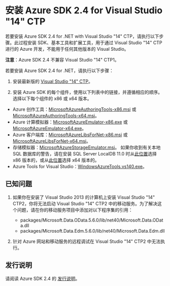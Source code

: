 <properties urlDisplayName="Visual Studio 14 CTP" pageTitle="安装 Azure SDK 2.4 for Visual Studio 14 CTP2" metaKeywords="Visual Studio, Azure SDK" description="安装 Azure SDK 2.4 和 Visual Studio 14 CTP2" metaCanonical="" services="" documentationCenter="" title="Installing Azure SDK 2.4 for Visual Studio 14 CTP" authors="ghogen" solutions="" manager="douge" editor="" />
<tags ms.service=""
    ms.date=""
    wacn.date="04/11/2015"
    />

# 安装 Azure SDK 2.4 for Visual Studio "14" CTP

若要安装 Azure SDK 2.4 for .NET with Visual Studio "14" CTP，请执行以下步骤。此过程安装 SDK、基本工具和扩展工具，用于通过 Visual Studio "14" CTP 进行的 Azure 开发，不能用于任何其他版本的 Visual Studio。

**注意**：Azure SDK 2.4 不兼容 Visual Studio "14" CTP1。

若要安装 Azure SDK 2.4 for .NET，请执行以下步骤：

1. 安装最新版的 [Visual Studio "14" CTP](http://www.visualstudio.com/zh-cn/downloads/visual-studio-2015-downloads-vs)。

2. 安装 Azure SDK 的每个组件，使用以下列表中的链接，并遵循相应的顺序。选择以下每个组件的 x86 或 x64 版本。

<ul>
   <li>Azure 创作工具：<a href="http://go.microsoft.com/fwlink/p/?LinkId=400892">MicrosoftAzureAuthoringTools-x86.msi</a> 或 <a href="http://go.microsoft.com/fwlink/p/?LinkId=400893">MicrosoftAzureAuthoringTools-x64.msi</a>。</li>
   <li>Azure 计算模拟器：<a href="http://go.microsoft.com/fwlink/p/?LinkId=400894">MicrosoftAzureEmulator-x86.exe</a> 或 <a href="http://go.microsoft.com/fwlink/p/?LinkId=400895">MicrosoftAzureEmulator-x64.exe</a>。</li>
   <li>Azure 客户端库：<a href="http://go.microsoft.com/fwlink/p/?LinkId=400896">MicrosoftAzureLibsForNet-x86.msi</a> 或 <a href="http://go.microsoft.com/fwlink/p/?LinkId=400897">MicrosoftAzureLibsForNet-x64.msi</a>。</li>
   <li>存储模拟器：<a href="http://go.microsoft.com/fwlink/p/?LinkId=400904">MicrosoftAzureStorageEmulator.msi</a>。                            如果你收到有关本地 SQL 数据库的警告，请在安装 SQL Server LocalDB 11.0 时从<a href="http://go.microsoft.com/fwlink/p/?LinkId=400778">此位置</a>选择 x86 版本的，或从<a href="http://go.microsoft.com/fwlink/p/?LinkId=400779">此位置</a>选择 x64 版本的。</li>
   <li> Azure Tools for Visual Studio：<a href="http://go.microsoft.com/fwlink/p/?LinkId=400903">WindowsAzureTools.vs140.exe</a>。</li>
</ul>

## 已知问题

1. 如果你在安装了 Visual Studio 2013 的计算机上安装 Visual Studio "14" CTP2，你将无法启动 Visual Studio "14" CTP2 中的移动服务。为了解决这个问题，请在你的移动服务项目中添加对以下程序集的引用：

	* packages/Microsoft.Data.OData.5.6.0/lib/net40/Microsoft.Data.OData.dll
	* packages/Microsoft.Data.Edm.5.6.0/lib/net40/Microsoft.Data.Edm.dll

2. 针对 Azure 网站和移动服务的远程调试在 Visual Studio "14" CTP2 中无法执行。

## 发行说明

请阅读 Azure SDK 2.4 的 [发行说明](https://msdn.microsoft.com/zh-cn/library/azure/dn794167.aspx)。
<!--HONumber=43--> 
